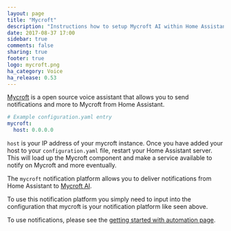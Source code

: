 ```yaml
---
layout: page
title: "Mycroft"
description: "Instructions how to setup Mycroft AI within Home Assistant."
date: 2017-08-37 17:00
sidebar: true
comments: false
sharing: true
footer: true
logo: mycroft.png
ha_category: Voice
ha_release: 0.53
---
```


[Mycroft](https://mycroft.ai) is a open source voice assistant that allows you to send notifications and more to Mycroft from Home Assistant.

```yaml
# Example configuration.yaml entry
mycroft:
  host: 0.0.0.0
```

`host` is your IP address of your mycroft instance.  Once you have added your host to your `configuration.yaml` file, restart your Home Assistant server. This will load up the Mycroft component and make a service available to notify on Mycroft and more eventually.


The `mycroft` notification platform allows you to deliver notifications from Home Assistant to [Mycroft AI](https://mycroft.ai/).

To use this notification platform you simply need to input into the configuration that mycroft is your notification platform like seen above.


To use notifications, please see the [getting started with automation page](/getting-started/automation/).
